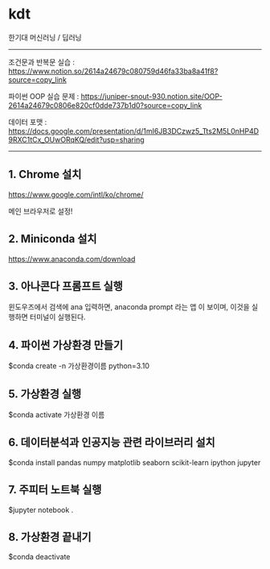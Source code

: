 # kdt
한기대 머신러닝 / 딥러닝

---

조건문과 반복문 실습 : https://www.notion.so/2614a24679c080759d46fa33ba8a41f8?source=copy_link

파이썬 OOP 실습 문제 : https://juniper-snout-930.notion.site/OOP-2614a24679c0806e820cf0dde737b1d0?source=copy_link 

데이터 포맷 : https://docs.google.com/presentation/d/1mI6JB3DCzwz5_Tts2M5L0nHP4D9RXC1tCx_OUwORqKQ/edit?usp=sharing 

---


## 1. Chrome 설치

https://www.google.com/intl/ko/chrome/

메인 브라우저로 설정!

## 2. Miniconda 설치

https://www.anaconda.com/download

## 3. 아나콘다 프롬프트 실행

윈도우즈에서 검색에 ana 입력하면, anaconda prompt 라는 앱 이 보이며, 이것을 실행하면 터미널이 실행된다. 

## 4. 파이썬 가상환경 만들기

$conda create -n 가상환경이름 python=3.10

## 5. 가상환경 실행

$conda activate 가상환경 이름

## 6. 데이터분석과 인공지능 관련 라이브러리 설치

$conda install pandas numpy matplotlib seaborn scikit-learn ipython jupyter

## 7. 주피터 노트북 실행

$jupyter notebook .

## 8. 가상환경 끝내기

$conda deactivate

